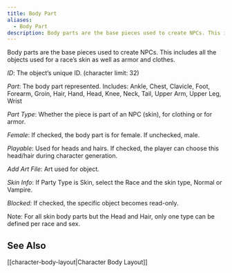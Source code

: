 ```yaml
---
title: Body Part
aliases:
  - Body Part
description: Body parts are the base pieces used to create NPCs. This includes all the objects used for a race’s skin as well as armor and clothes.
---
```

Body parts are the base pieces used to create NPCs. This includes all the objects used for a race’s skin as well as armor and clothes.

_ID_: The object’s unique ID. (character limit: 32)

_Part_: The body part represented. Includes: Ankle, Chest, Clavicle, Foot, Forearm, Groin, Hair, Hand, Head, Knee, Neck, Tail, Upper Arm, Upper Leg, Wrist

_Part Type_: Whether the piece is part of an NPC (skin), for clothing or for armor.

_Female_: If checked, the body part is for female. If unchecked, male.

_Playable_: Used for heads and hairs. If checked, the player can choose this head/hair during character generation.

_Add Art File_: Art used for object.

_Skin Info_: If Party Type is Skin, select the Race and the skin type, Normal or Vampire.

_Blocked:_ If checked, the specific object becomes read-only.

Note: For all skin body parts but the Head and Hair, only one type can be defined per race and sex.

## See Also
[[character-body-layout|Character Body Layout]]  
